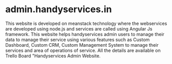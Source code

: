 # admin.handyservices.in
This website is developed on meanstack technology where the webservices are developed using node.js and services are called using Angular Js framework. This website helps handyservices admin users to manage their data to manage their service using various features such as Custom Dashboard, Custom CRM, Custom Management System to manage their services and area of operations of service. All the details are available on Trello Board "Handyservices Admin Website. 
